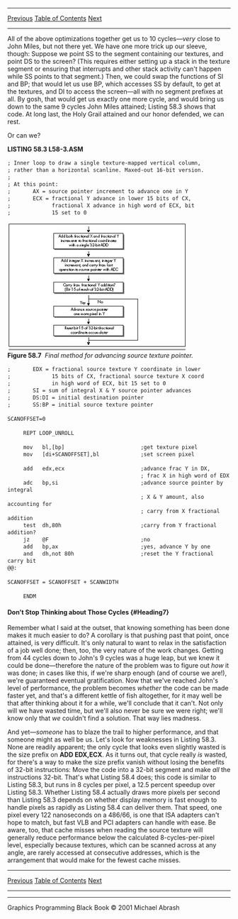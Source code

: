   ------------------------ --------------------------------- --------------------
  [Previous](58-03.html)   [Table of Contents](index.html)   [Next](58-05.html)
  ------------------------ --------------------------------- --------------------

All of the above optimizations together get us to 10 cycles—*very* close
to John Miles, but not there yet. We have one more trick up our sleeve,
though: Suppose we point SS to the segment containing our textures, and
point DS to the screen? (This requires either setting up a stack in the
texture segment or ensuring that interrupts and other stack activity
can't happen while SS points to that segment.) Then, we could swap the
functions of SI and BP; that would let us use BP, which accesses SS by
default, to get at the textures, and DI to access the screen—all with no
segment prefixes at all. By gosh, that would get us exactly one more
cycle, and would bring us down to the same 9 cycles John Miles attained;
Listing 58.3 shows that code. At long last, the Holy Grail attained and
our honor defended, we can rest.

Or can we?

**LISTING 58.3 L58-3.ASM**

    ; Inner loop to draw a single texture-mapped vertical column,
    ; rather than a horizontal scanline. Maxed-out 16-bit version.
    ;
    ; At this point:
    ;       AX = source pointer increment to advance one in Y
    ;       ECX = fractional Y advance in lower 15 bits of CX,
    ;             fractional X advance in high word of ECX, bit
    ;             15 set to 0

![](images/58-07.jpg)\
 **Figure 58.7**  *Final method for advancing source texture pointer.*

    ;       EDX = fractional source texture Y coordinate in lower
    ;             15 bits of CX, fractional source texture X coord
    ;             in high word of ECX, bit 15 set to 0
    ;       SI = sum of integral X & Y source pointer advances
    ;       DS:DI = initial destination pointer
    ;       SS:BP = initial source texture pointer

    SCANOFFSET=0

         REPT LOOP_UNROLL

         mov   bl,[bp]                        ;get texture pixel
         mov   [di+SCANOFFSET],bl             ;set screen pixel

         add   edx,ecx                        ;advance frac Y in DX,
                                              ; frac X in high word of EDX
         adc   bp,si                          ;advance source pointer by integral
                                              ; X & Y amount, also accounting for
                                              ; carry from X fractional addition
         test  dh,80h                         ;carry from Y fractional addition?
         jz    @F                             ;no
         add   bp,ax                          ;yes, advance Y by one
         and   dh,not 80h                     ;reset the Y fractional carry bit
    @@:

    SCANOFFSET = SCANOFFSET + SCANWIDTH

         ENDM

#### Don't Stop Thinking about Those Cycles {#Heading7}

Remember what I said at the outset, that knowing something has been done
makes it much easier to do? A corollary is that pushing past that point,
once attained, is very difficult. It's only natural to want to relax in
the satisfaction of a job well done; then, too, the very nature of the
work changes. Getting from 44 cycles down to John's 9 cycles was a huge
leap, but we knew it could be done—therefore the nature of the problem
was to figure out *how* it was done; in cases like this, if we're sharp
enough (and of course we are!), we're guaranteed eventual gratification.
Now that we've reached John's level of performance, the problem becomes
*whether* the code can be made faster yet, and that's a different kettle
of fish altogether, for it may well be that after thinking about it for
a while, we'll conclude that it can't. Not only will we have wasted
time, but we'll also never be sure we were right; we'll know only that
*we* couldn't find a solution. That way lies madness.

And yet—*someone* has to blaze the trail to higher performance, and that
someone might as well be us. Let's look for weaknesses in Listing 58.3.
None are readily apparent; the only cycle that looks even slightly
wasted is the size prefix on **ADD EDX,ECX**. As it turns out, that
cycle really *is* wasted, for there's a way to make the size prefix
vanish without losing the benefits of 32-bit instructions: Move the code
into a 32-bit segment and make *all* the instructions 32-bit. That's
what Listing 58.4 does; this code is similar to Listing 58.3, but runs
in 8 cycles per pixel, a 12.5 percent speedup over Listing 58.3. Whether
Listing 58.4 actually draws more pixels per second than Listing 58.3
depends on whether display memory is fast enough to handle pixels as
rapidly as Listing 58.4 can deliver them. That speed, one pixel every
122 nanoseconds on a 486/66, is one that ISA adapters can't hope to
match, but fast VLB and PCI adapters can handle with ease. Be aware,
too, that cache misses when reading the source texture will generally
reduce performance below the calculated 8-cycles-per-pixel level,
especially because textures, which can be scanned across at any angle,
are rarely accessed at consecutive addresses, which is the arrangement
that would make for the fewest cache misses.

  ------------------------ --------------------------------- --------------------
  [Previous](58-03.html)   [Table of Contents](index.html)   [Next](58-05.html)
  ------------------------ --------------------------------- --------------------

* * * * *

Graphics Programming Black Book © 2001 Michael Abrash

